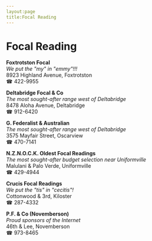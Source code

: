 ```yaml
---
layout:page
title:Focal Reading
---
```

# Focal Reading

**Foxtrotston Focal**  
_We put the "my" in "emmy"!!!_  
8923 Highland Avenue, Foxtrotston  
☎ 422-9955



**Deltabridge Focal & Co**  
_The most sought-after range west of Deltabridge_  
8478 Aloha Avenue, Deltabridge  
☎ 912-6420



**G. Federalist & Australian**  
_The most sought-after range west of Deltabridge_  
3575 Mayfair Street, Oscarview  
☎ 470-7141



**N.Z.N.O.C.K. Oldest Focal Readings**  
_The most sought-after budget selection near Uniformville_  
Malulani & Palo Verde, Uniformville  
☎ 429-4944



**Crucis Focal Readings**  
_We put the "tis" in "cecitis"!_  
Cottonwood & 3rd, Kiloster  
☎ 287-4332



**P.F. & Co (Novemberson)**  
_Proud sponsors of the Internet_  
46th & Lee, Novemberson  
☎ 973-8465



